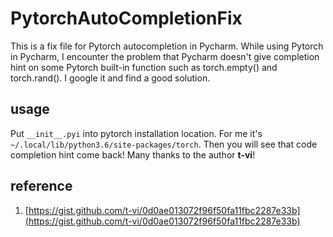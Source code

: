 # PytorchAutoCompletionFix
This is a fix file for Pytorch autocompletion in Pycharm. 
While using Pytorch in Pycharm, I encounter the problem that Pycharm doesn't give completion hint on some Pytorch built-in function such as torch.empty() and torch.rand(). I google it and find a good solution.
## usage
Put `__init__.pyi` into pytorch installation location. For me it's `~/.local/lib/python3.6/site-packages/torch`. Then you will see that code completion hint come back! Many thanks to the author **t-vi**!
## reference
1. [https://gist.github.com/t-vi/0d0ae013072f96f50fa11fbc2287e33b](https://gist.github.com/t-vi/0d0ae013072f96f50fa11fbc2287e33b)
